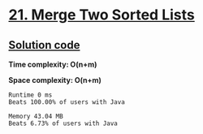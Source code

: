 # [21. Merge Two Sorted Lists](https://leetcode.com/problems/merge-two-sorted-lists)

## [Solution code](https://github.com/alexengrig/leetcode/blob/main/src/main/java/dev/alexengrig/leetcode/_21_merge_two_sorted_lists/Solution.java)

**Time complexity: O(n+m)**

**Space complexity: O(n+m)**

```
Runtime 0 ms
Beats 100.00% of users with Java

Memory 43.04 MB
Beats 6.73% of users with Java
```
